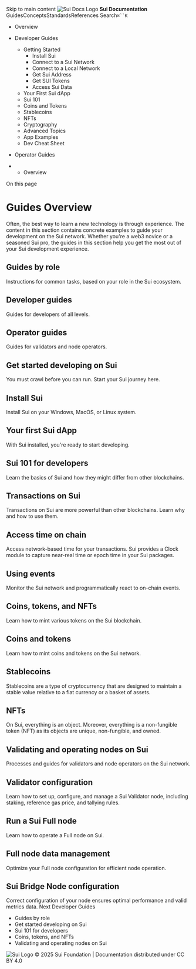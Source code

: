 Skip to main content
![Sui Docs Logo](https://docs.sui.io/img/sui-logo.svg)
**Sui Documentation**
GuidesConceptsStandardsReferences
Search`⌘``K`
  * Overview
  * Developer Guides
    * Getting Started
      * Install Sui
      * Connect to a Sui Network
      * Connect to a Local Network
      * Get Sui Address
      * Get SUI Tokens
      * Access Sui Data
    * Your First Sui dApp
    * Sui 101
    * Coins and Tokens
    * Stablecoins
    * NFTs
    * Cryptography
    * Advanced Topics
    * App Examples
    * Dev Cheat Sheet
  * Operator Guides


  *   * Overview


On this page
# Guides Overview
Often, the best way to learn a new technology is through experience. The content in this section contains concrete examples to guide your development on the Sui network. Whether you're a web3 novice or a seasoned Sui pro, the guides in this section help you get the most out of your Sui development experience.
## Guides by role​
Instructions for common tasks, based on your role in the Sui ecosystem.
## Developer guides
Guides for developers of all levels.
## Operator guides
Guides for validators and node operators.
## Get started developing on Sui​
You must crawl before you can run. Start your Sui journey here.
## Install Sui
Install Sui on your Windows, MacOS, or Linux system.
## Your first Sui dApp
With Sui installed, you're ready to start developing.
## Sui 101 for developers​
Learn the basics of Sui and how they might differ from other blockchains.
## Transactions on Sui
Transactions on Sui are more powerful than other blockchains. Learn why and how to use them.
## Access time on chain
Access network-based time for your transactions. Sui provides a Clock module to capture near-real time or epoch time in your Sui packages.
## Using events
Monitor the Sui network and programmatically react to on-chain events.
## Coins, tokens, and NFTs​
Learn how to mint various tokens on the Sui blockchain.
## Coins and tokens
Learn how to mint coins and tokens on the Sui network.
## Stablecoins
Stablecoins are a type of cryptocurrency that are designed to maintain a stable value relative to a fiat currency or a basket of assets.
## NFTs
On Sui, everything is an object. Moreover, everything is a non-fungible token (NFT) as its objects are unique, non-fungible, and owned.
## Validating and operating nodes on Sui​
Processes and guides for validators and node operators on the Sui network.
## Validator configuration
Learn how to set up, configure, and manage a Sui Validator node, including staking, reference gas price, and tallying rules.
## Run a Sui Full node
Learn how to operate a Full node on Sui.
## Full node data management
Optimize your Full node configuration for efficient node operation.
## Sui Bridge Node configuration
Correct configuration of your node ensures optimal performance and valid metrics data.
Next
Developer Guides
  * Guides by role
  * Get started developing on Sui
  * Sui 101 for developers
  * Coins, tokens, and NFTs
  * Validating and operating nodes on Sui


![Sui Logo](https://docs.sui.io/img/sui-logo-footer.svg)
© 2025 Sui Foundation | Documentation distributed under CC BY 4.0
